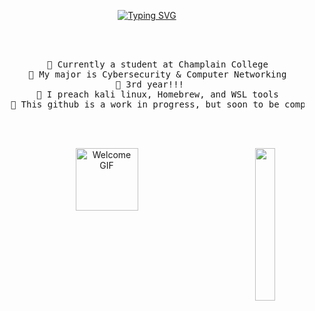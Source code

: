 
<div align="center">


<a href="https://git.io/typing-svg"><img src="https://readme-typing-svg.demolab.com?font=Fira+Code&pause=1000&width=435&lines=I'm+Louis%2C+welcome+to+my+github+%3A)" alt="Typing SVG" /></a>


<br><br>
<pre>
    🏫 Currently a student at Champlain College
    💼 My major is Cybersecurity & Computer Networking
    📖 3rd year!!!   
    🤔 I preach kali linux, Homebrew, and WSL tools
    🔨 This github is a work in progress, but soon to be completed
</pre>
<br><br>

<img src="put gif here" alt="Welcome GIF" width="100">



<img src="put img here" width="25%" align="right" />

</div>

